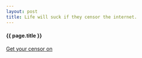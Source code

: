```yaml
---
layout: post
title: Life will suck if they censor the internet.
---
```


#### {{ page.title }}

[Get your censor on](http://getyourcensoron.com)
